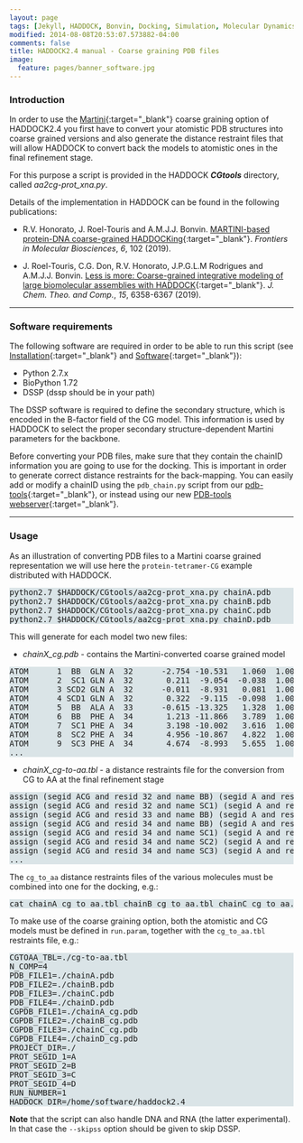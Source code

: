 ```yaml
---
layout: page
tags: [Jekyll, HADDOCK, Bonvin, Docking, Simulation, Molecular Dynamics, Structural Biology, Computational Biology, Modelling, Protein Structure]
modified: 2014-08-08T20:53:07.573882-04:00
comments: false
title: HADDOCK2.4 manual - Coarse graining PDB files
image:
  feature: pages/banner_software.jpg
---
```


### Introduction

In order to use the [Martini](http://cgmartini.nl){:target="_blank"} coarse graining option of HADDOCK2.4 you first have to convert your atomistic PDB structures into coarse grained versions and also generate the distance restraint files that will allow HADDOCK to convert back the models to atomistic ones in the final refinement stage.

For this purpose a script is provided in the HADDOCK ***CGtools*** directory, called *aa2cg-prot_xna.py*.

Details of the implementation in HADDOCK can be found in the following publications:

* R.V. Honorato, J. Roel-Touris and A.M.J.J. Bonvin. [MARTINI-based protein-DNA coarse-grained HADDOCKing](https://doi.org/10.3389/fmolb.2019.00102){:target="_blank"}. _Frontiers in Molecular Biosciences_, *6*, 102 (2019).

* J. Roel-Touris, C.G. Don, R.V. Honorato, J.P.G.L.M Rodrigues and A.M.J.J. Bonvin. [Less is more: Coarse-grained integrative modeling of large biomolecular assemblies with HADDOCK](https://doi.org/10.1021/acs.jctc.9b00310){:target="_blank"}. _J. Chem. Theo. and Comp._, *15*, 6358-6367 (2019).


* * *

### Software requirements

The following software are required in order to be able to run this script (see [Installation](/software/haddock2.4/installation){:target="_blank"} and [Software](/software/haddock2.4/software){:target="_blank"}):

* Python 2.7.x
* BioPython 1.72
* DSSP (dssp should be in your path)

The DSSP software is required to define the secondary structure, which is encoded in the B-factor field of the CG model. This information is used by HADDOCK to select the proper secondary structure-dependent Martini parameters for the backbone.

Before converting your PDB files, make sure that they contain the chainID information you are going to use for the docking. This is important in order to generate correct distance restraints for the back-mapping. You can easily add or modify a chainID using the `pdb_chain.py` script from our [pdb-tools](/software/haddock2.4/installation/#pdb-tools){:target="_blank"}, or instead using our new [PDB-tools webserver](https://wenmr.science.uu.nl/pdbtools/){:target="_blank"}.

* * *

### Usage

As an illustration of converting PDB files to a Martini coarse grained representation we will use here the `protein-tetramer-CG` example distributed with HADDOCK.

<pre style="background-color:#DAE4E7">
python2.7 $HADDOCK/CGtools/aa2cg-prot_xna.py chainA.pdb
python2.7 $HADDOCK/CGtools/aa2cg-prot_xna.py chainB.pdb
python2.7 $HADDOCK/CGtools/aa2cg-prot_xna.py chainC.pdb
python2.7 $HADDOCK/CGtools/aa2cg-prot_xna.py chainD.pdb
</pre>

This will generate for each model two new files:

* *chainX_cg.pdb* - contains the Martini-converted coarse grained model

<pre style="background-color:#DAE4E7">
ATOM      1  BB  GLN A  32      -2.754 -10.531   1.060  1.00  1.00
ATOM      2  SC1 GLN A  32       0.211  -9.054  -0.038  1.00  1.00           S
ATOM      3 SCD2 GLN A  32      -0.011  -8.931   0.081  1.00  1.00
ATOM      4 SCD1 GLN A  32       0.322  -9.115  -0.098  1.00  1.00
ATOM      5  BB  ALA A  33      -0.615 -13.325   1.328  1.00  4.00
ATOM      6  BB  PHE A  34       1.213 -11.866   3.789  1.00  4.00
ATOM      7  SC1 PHE A  34       3.198 -10.002   3.616  1.00  4.00           S
ATOM      8  SC2 PHE A  34       4.956 -10.867   4.822  1.00  4.00           S
ATOM      9  SC3 PHE A  34       4.674  -8.993   5.655  1.00  4.00           S
...
</pre>

* *chainX_cg-to-aa.tbl* - a distance restraints file for the conversion from CG to AA at the final refinement stage

<pre style="background-color:#DAE4E7">
assign (segid ACG and resid 32 and name BB) (segid A and resid 32 and (name CA or name C or name N or name O)) 0 0 0
assign (segid ACG and resid 32 and name SC1) (segid A and resid 32 and (name CB or name CG or name CD or name OE1 or name NE2)) 0 0 0
assign (segid ACG and resid 33 and name BB) (segid A and resid 33 and (name CA or name C or name N or name O or name CB)) 0 0 0
assign (segid ACG and resid 34 and name BB) (segid A and resid 34 and (name CA or name C or name N or name O)) 0 0 0
assign (segid ACG and resid 34 and name SC1) (segid A and resid 34 and (name CB or name CG or name CD1)) 0 0 0
assign (segid ACG and resid 34 and name SC2) (segid A and resid 34 and (name CD2 or name CE2)) 0 0 0
assign (segid ACG and resid 34 and name SC3) (segid A and resid 34 and (name CE1 or name CZ)) 0 0 0
...
</pre>

The `cg_to_aa` distance restraints files of the various molecules must be combined into one for the docking, e.g.:

<pre style="background-color:#DAE4E7">
cat chainA_cg_to_aa.tbl chainB_cg_to_aa.tbl chainC_cg_to_aa.tbl chainD_cg_to_aa.tbl > cg-to-aa.tbl
</pre>

To make use of the coarse graining option, both the atomistic and CG models must be defined in `run.param`, together with the `cg_to_aa.tbl` restraints file, e.g.:

<pre style="background-color:#DAE4E7">
CGTOAA_TBL=./cg-to-aa.tbl
N_COMP=4
PDB_FILE1=./chainA.pdb
PDB_FILE2=./chainB.pdb
PDB_FILE3=./chainC.pdb
PDB_FILE4=./chainD.pdb
CGPDB_FILE1=./chainA_cg.pdb
CGPDB_FILE2=./chainB_cg.pdb
CGPDB_FILE3=./chainC_cg.pdb
CGPDB_FILE4=./chainD_cg.pdb
PROJECT_DIR=./
PROT_SEGID_1=A
PROT_SEGID_2=B
PROT_SEGID_3=C
PROT_SEGID_4=D
RUN_NUMBER=1
HADDOCK_DIR=/home/software/haddock2.4
</pre>


**Note** that the script can also handle DNA and RNA (the latter experimental). In that case the `--skipss` option should be given to skip DSSP.






